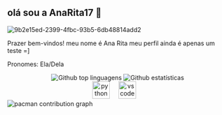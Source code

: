 ## olá sou a AnaRita17 👋



![9b2e15ed-2399-4fbc-93b5-6db48814add2](https://github.com/user-attachments/assets/7d2d9932-2e9e-4a96-86ab-7c77467ef0f5)

Prazer bem-vindos! meu nome é Ana Rita meu perfil ainda é apenas um teste =]

Pronomes: Ela/Dela

<div align="center">
  <img src="https://github-readme-stats.vercel.app/api/top-langs/?username=Anarita17&layout=compact&langs_count=20&theme=tokyonight" alt="Github top linguagens"/>
  <img src="https://github-readme-streak-stats.herokuapp.com/?user=Anarita17&theme=tokyonight" alt="Github estatísticas"/>
</div>

<div align="center">
  <img src="https://cdn.jsdelivr.net/gh/devicons/devicon/icons/python/python-original.svg" height="40" alt="python logo"  />
  <img width="12" />
  <img src="https://cdn.jsdelivr.net/gh/devicons/devicon/icons/vscode/vscode-original.svg" height="40" alt="vscode logo"  />
  <img width="12" />
</div>


<picture>
  <source media="(prefers-color-scheme: dark)" srcset="https://raw.githubusercontent.com/Anarita17/Anarita17/output/pacman-contribution-graph-dark.svg">
  <source media="(prefers-color-scheme: green)" srcset="https://raw.githubusercontent.com/Anarita17/Anarita17/output/pacman-contribution-graph.svg">
  <img alt="pacman contribution graph" src="https://raw.githubusercontent.com/Anarita17/Anarita17/output/pacman-contribution-graph.svg">
</picture>
